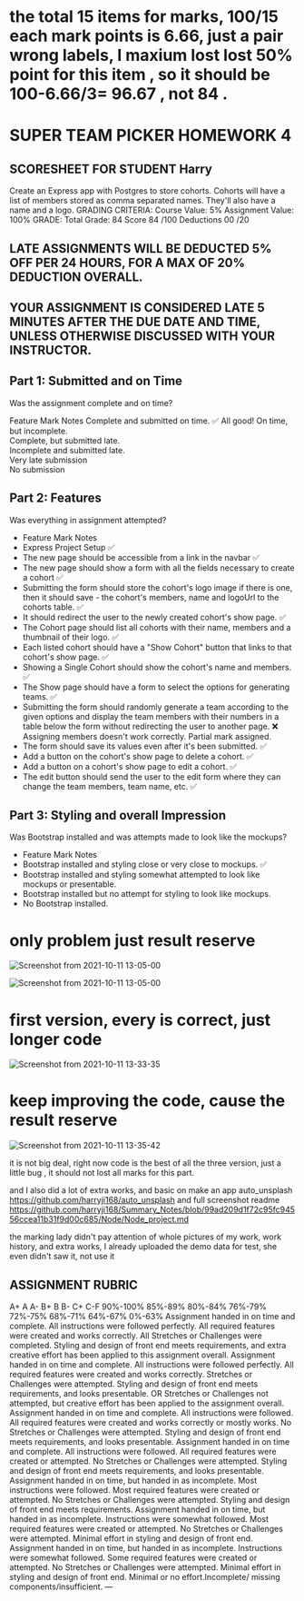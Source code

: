 # the total 15 items for marks,   100/15 each mark points is 6.66,  just a pair wrong labels,  I maxium lost lost 50% point for this item , so it should be 100-6.66/3= 96.67 , not 84 .


# SUPER TEAM PICKER HOMEWORK 4
## SCORESHEET FOR STUDENT Harry
Create an Express app with Postgres to store cohorts.
Cohorts will have a list of members stored as comma separated names.
They'll also have a name and a logo.
GRADING CRITERIA:
Course Value: 5%
Assignment Value: 100%
GRADE:
Total Grade:		84
Score	84	/100
Deductions	00	/20

## LATE ASSIGNMENTS WILL BE DEDUCTED 5% OFF PER 24 HOURS, FOR A MAX OF 20% DEDUCTION OVERALL.
## YOUR ASSIGNMENT IS CONSIDERED LATE 5 MINUTES AFTER THE DUE DATE AND TIME, UNLESS OTHERWISE DISCUSSED WITH YOUR INSTRUCTOR.

## Part 1: Submitted and on Time
Was the assignment complete and on time?

Feature	Mark	Notes
Complete and submitted on time.	✅	All good!
On time, but incomplete.		
Complete, but submitted late.		
Incomplete and submitted late.		
Very late submission		
No submission		

## Part 2: Features
Was everything in assignment attempted?

- Feature	Mark	Notes
- Express Project Setup	✅	
- The new page should be accessible from a link in the navbar	✅	
- The new page should show a form with all the fields necessary to create a cohort	✅	
- Submitting the form should store the cohort's logo image if there is one, then it should save - the cohort's members, name and logoUrl to the cohorts table.	✅	
- It should redirect the user to the newly created cohort's show page.	✅	
- The Cohort page should list all cohorts with their name, members and a thumbnail of their logo.	✅	
- Each listed cohort should have a "Show Cohort" button that links to that cohort's show page.	✅	
- Showing a Single Cohort should show the cohort's name and members.	✅	
- The Show page should have a form to select the options for generating teams.	✅	
- Submitting the form should randomly generate a team according to the given options and display the team members with their numbers in a table below the form without redirecting the user to another page.	❌	Assigning members doesn't work correctly. Partial mark assigned.
- The form should save its values even after it's been submitted.	✅	
- Add a button on the cohort's show page to delete a cohort.	✅	
- Add a button on a cohort's show page to edit a cohort.	✅	
- The edit button should send the user to the edit form where they can change the team members, team name, etc.	✅	


## Part 3: Styling and overall Impression
Was Bootstrap installed and was attempts made to look like the mockups?

- Feature	Mark	Notes
- Bootstrap installed and styling close or very close to mockups.	✅	
- Bootstrap installed and styling somewhat attempted to look like mockups or presentable.		
- Bootstrap installed but no attempt for styling to look like mockups.		
- No Bootstrap installed.		





# only problem just result reserve

![Screenshot from 2021-10-11 13-05-00](https://user-images.githubusercontent.com/21187699/136851864-c707eda3-b611-4957-a053-eee1d58617e9.png)


![Screenshot from 2021-10-11 13-05-00](https://user-images.githubusercontent.com/21187699/136851922-ba64d65c-1404-494d-b7a7-526ed29beae2.png)


# first version, every is correct, just longer code

![Screenshot from 2021-10-11 13-33-35](https://user-images.githubusercontent.com/21187699/136852253-e13ae811-e90d-4f36-af58-6c5f01188b16.png)


# keep improving the code, cause the result reserve

![Screenshot from 2021-10-11 13-35-42](https://user-images.githubusercontent.com/21187699/136852506-159a3eed-4056-4b64-9b00-2082d9cfc0c7.png)

it is not big deal, right now code is the best of all the three version, just a little bug
, it should not lost all marks for this part.

and I also did a lot of extra works, and basic on  make an app auto_unsplash https://github.com/harryji168/auto_unsplash and full screenshot readme https://github.com/harryji168/Summary_Notes/blob/99ad209d1f72c95fc94556ccea11b31f9d00c685/Node/Node_project.md

the marking lady didn't pay attention of whole pictures of my work, work history, and extra works, 
I already uploaded the demo data for test, she even didn't saw it, not use it









## ASSIGNMENT RUBRIC
A+	A	A-	B+	B	B-	C+	C-F
90%-100%	85%-89%	80%-84%	76%-79%	72%-75%	68%-71%	64%-67%	0%-63%
Assignment handed in on time and complete. All instructions were followed perfectly. All required features were created and works correctly. All Stretches or Challenges were completed. Styling and design of front end meets requirements, and extra creative effort has been applied to this assignment overall.	Assignment handed in on time and complete. All instructions were followed perfectly. All required features were created and works correctly. Stretches or Challenges were attempted. Styling and design of front end meets requirements, and looks presentable. OR Stretches or Challenges not attempted, but creative effort has been applied to the assignment overall.	Assignment handed in on time and complete. All instructions were followed. All required features were created and works correctly or mostly works. No Stretches or Challenges were attempted. Styling and design of front end meets requirements, and looks presentable.	Assignment handed in on time and complete. All instructions were followed. All required features were created or attempted. No Stretches or Challenges were attempted. Styling and design of front end meets requirements, and looks presentable.	Assignment handed in on time, but handed in as incomplete. Most instructions were followed. Most required features were created or attempted. No Stretches or Challenges were attempted. Styling and design of front end meets requirements.	Assignment handed in on time, but handed in as incomplete. Instructions were somewhat followed. Most required features were created or attempted. No Stretches or Challenges were attempted. Minimal effort in styling and design of front end.	Assignment handed in on time, but handed in as incomplete. Instructions were somewhat followed. Some required features were created or attempted. No Stretches or Challenges were attempted. Minimal effort in styling and design of front end.	Minimal or no effort.Incomplete/ missing components/insufficient.
—